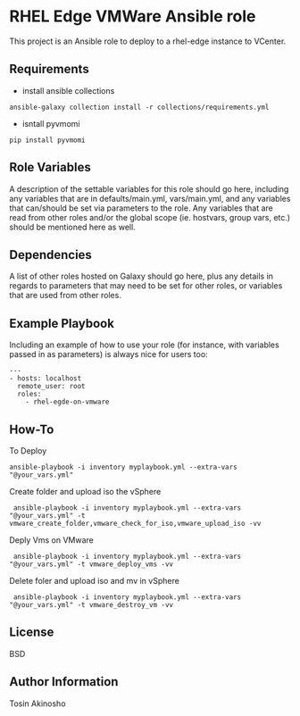 RHEL Edge VMWare Ansible role
=========

This project is an Ansible role to deploy to a rhel-edge instance to VCenter.


Requirements
------------
* install ansible collections
```
ansible-galaxy collection install -r collections/requirements.yml
```
* isntall pyvmomi
```
pip install pyvmomi
```

Role Variables
--------------

A description of the settable variables for this role should go here, including any variables that are in defaults/main.yml, vars/main.yml, and any variables that can/should be set via parameters to the role. Any variables that are read from other roles and/or the global scope (ie. hostvars, group vars, etc.) should be mentioned here as well.

Dependencies
------------

A list of other roles hosted on Galaxy should go here, plus any details in regards to parameters that may need to be set for other roles, or variables that are used from other roles.

Example Playbook
----------------

Including an example of how to use your role (for instance, with variables passed in as parameters) is always nice for users too:

    ---
    - hosts: localhost
      remote_user: root
      roles:
        - rhel-egde-on-vmware

How-To 
--------

To Deploy 

```
ansible-playbook -i inventory myplaybook.yml --extra-vars "@your_vars.yml"
```

Create folder and upload iso the vSphere
```
 ansible-playbook -i inventory myplaybook.yml --extra-vars "@your_vars.yml" -t vmware_create_folder,vmware_check_for_iso,vmware_upload_iso -vv
```


Deply Vms on VMware
```
 ansible-playbook -i inventory myplaybook.yml --extra-vars "@your_vars.yml" -t vmware_deploy_vms -vv
```


Delete foler and upload iso and mv in  vSphere
```
 ansible-playbook -i inventory myplaybook.yml --extra-vars "@your_vars.yml" -t vmware_destroy_vm -vv
```
License
-------

BSD

Author Information
------------------

Tosin Akinosho

